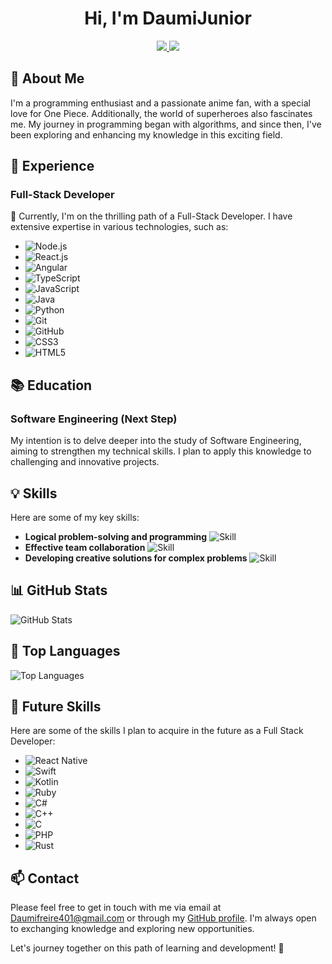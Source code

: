 <!-- Header Section -->
<p align="center">
</p>
<h1 align="center">Hi, I'm DaumiJunior</h1>
<p align="center">
  <a href="mailto:Daumifreire401@gmail.com">
    <img src="https://img.shields.io/badge/Email-Daumifreire401%40gmail.com-blue?style=flat-square&logo=gmail">
  </a>
  <a href="https://github.com/DaumiJunior">
    <img src="https://img.shields.io/badge/GitHub-DaumiJunior-black?style=flat-square&logo=github">
  </a>
</p>

<!-- About Me Section -->
## 👋 About Me

I'm a programming enthusiast and a passionate anime fan, with a special love for One Piece. Additionally, the world of superheroes also fascinates me. My journey in programming began with algorithms, and since then, I've been exploring and enhancing my knowledge in this exciting field.

<!-- Experience Section -->
## 💼 Experience

### Full-Stack Developer

🚀 Currently, I'm on the thrilling path of a Full-Stack Developer. I have extensive expertise in various technologies, such as:

- ![Node.js](https://img.shields.io/badge/Node.js-6DA55F?style=for-the-badge&logo=node.js&logoColor=white)
- ![React.js](https://img.shields.io/badge/React.js-61DAFB?style=for-the-badge&logo=react&logoColor=white)
- ![Angular](https://img.shields.io/badge/Angular-DD0031?style=for-the-badge&logo=angular&logoColor=white)
- ![TypeScript](https://img.shields.io/badge/TypeScript-007ACC?style=for-the-badge&logo=typescript&logoColor=white)
- ![JavaScript](https://img.shields.io/badge/JavaScript-F7DF1E?style=for-the-badge&logo=javascript&logoColor=black)
- ![Java](https://img.shields.io/badge/Java-ED8B00?style=for-the-badge&logo=java&logoColor=white)
- ![Python](https://img.shields.io/badge/Python-3670A0?style=for-the-badge&logo=python&logoColor=ffdd54)
- ![Git](https://img.shields.io/badge/Git-F05033?style=for-the-badge&logo=git&logoColor=white)
- ![GitHub](https://img.shields.io/badge/GitHub-121011?style=for-the-badge&logo=github&logoColor=white)
- ![CSS3](https://img.shields.io/badge/CSS3-1572B6?style=for-the-badge&logo=css3&logoColor=white)
- ![HTML5](https://img.shields.io/badge/HTML5-E34F26?style=for-the-badge&logo=html5&logoColor=white)

<!-- Education Section -->
## 📚 Education

### Software Engineering (Next Step)

My intention is to delve deeper into the study of Software Engineering, aiming to strengthen my technical skills. I plan to apply this knowledge to challenging and innovative projects.

<!-- Skills Section -->
## 💡 Skills

Here are some of my key skills:

- **Logical problem-solving and programming** ![Skill](https://img.shields.io/badge/Skill-Expert-brightgreen?style=flat-square)
- **Effective team collaboration** ![Skill](https://img.shields.io/badge/Skill-Expert-brightgreen?style=flat-square)
- **Developing creative solutions for complex problems** ![Skill](https://img.shields.io/badge/Skill-Expert-brightgreen?style=flat-square)

<!-- GitHub Stats Section -->
## 📊 GitHub Stats

![GitHub Stats](https://github-readme-stats.vercel.app/api?username=DaumiJunior&show_icons=true&theme=radical)

<!-- Top Languages Section -->
## 🌟 Top Languages

![Top Languages](https://github-readme-stats.vercel.app/api/top-langs/?username=DaumiJunior&layout=compact&theme=radical)

<!-- Future Skills Section -->
## 🚀 Future Skills

Here are some of the skills I plan to acquire in the future as a Full Stack Developer:

- ![React Native](https://img.shields.io/badge/React_Native-61DAFB?style=for-the-badge&logo=react&logoColor=white)
- ![Swift](https://img.shields.io/badge/Swift-F54A2A?style=for-the-badge&logo=swift&logoColor=white)
- ![Kotlin](https://img.shields.io/badge/Kotlin-7F52FF?style=for-the-badge&logo=kotlin&logoColor=white)
- ![Ruby](https://img.shields.io/badge/Ruby-CC342D?style=for-the-badge&logo=ruby&logoColor=white)
- ![C#](https://img.shields.io/badge/C%23-239120?style=for-the-badge&logo=c-sharp&logoColor=white)
- ![C++](https://img.shields.io/badge/C%2B%2B-00599C?style=for-the-badge&logo=c%2B%2B&logoColor=white)
- ![C](https://img.shields.io/badge/C-00599C?style=for-the-badge&logo=c&logoColor=white)
- ![PHP](https://img.shields.io/badge/PHP-777BB4?style=for-the-badge&logo=php&logoColor=white)
- ![Rust](https://img.shields.io/badge/Rust-000000?style=for-the-badge&logo=rust&logoColor=white)

<!-- Contact Section -->
## 📫 Contact

Please feel free to get in touch with me via email at [Daumifreire401@gmail.com](mailto:Daumifreire401@gmail.com) or through my [GitHub profile](https://github.com/DaumiJunior). I'm always open to exchanging knowledge and exploring new opportunities.

Let's journey together on this path of learning and development! 🚀
